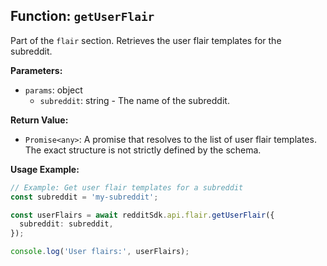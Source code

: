 ## Function: `getUserFlair`

Part of the `flair` section. Retrieves the user flair templates for the subreddit.

**Parameters:**

- `params`: object
  - `subreddit`: string - The name of the subreddit.

**Return Value:**

- `Promise<any>`: A promise that resolves to the list of user flair templates. The exact structure is not strictly defined by the schema.

**Usage Example:**

```typescript
// Example: Get user flair templates for a subreddit
const subreddit = 'my-subreddit';

const userFlairs = await redditSdk.api.flair.getUserFlair({
  subreddit: subreddit,
});

console.log('User flairs:', userFlairs);
``` 